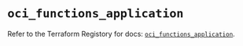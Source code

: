 # `oci_functions_application`

Refer to the Terraform Registory for docs: [`oci_functions_application`](https://registry.terraform.io/providers/oracle/oci/6.18.0/docs/resources/functions_application).
